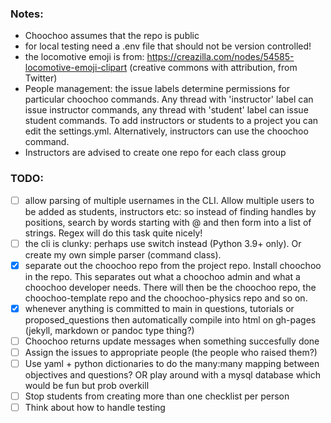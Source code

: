 
### Notes:

- Choochoo assumes that the repo is public
- for local testing need a .env file that should not be version controlled!
- the locomotive emoji is from: https://creazilla.com/nodes/54585-locomotive-emoji-clipart (creative commons with attribution, from Twitter)
- People management: the issue labels determine permissions for particular choochoo commands. Any thread with 'instructor' label can issue instructor commands, any thread with 'student' label can issue student commands. To add instructors or students to a project you can edit the settings.yml. Alternatively, instructors can use the choochoo command.
- Instructors are advised to create one repo for each class group

### TODO:

- [ ] allow parsing of multiple usernames in the CLI. Allow multiple users to be added as students, instructors etc: so instead of finding handles by positions, search by words starting with @ and then form into a list of strings. Regex will do this task quite nicely!
- [ ] the cli is clunky: perhaps use switch instead (Python 3.9+ only). Or create my own simple parser (command class).
- [x] separate out the choochoo repo from the project repo. Install choochoo in the repo. This separates out what a choochoo admin and what a choochoo developer needs. There will then be the choochoo repo, the choochoo-template repo and the choochoo-physics repo and so on.
- [x] whenever anything is committed to main in questions, tutorials or proposed_questions then automatically compile into html on gh-pages (jekyll, markdown or pandoc type thing?)
- [ ] Choochoo returns update messages when something succesfully done
- [ ] Assign the issues to appropriate people (the people who raised them?)
- [ ] Use yaml + python dictionaries to do the many:many mapping between objectives and questions? OR play around with a mysql database which would be fun but prob overkill
- [ ] Stop students from creating more than one checklist per person
- [ ] Think about how to handle testing 
